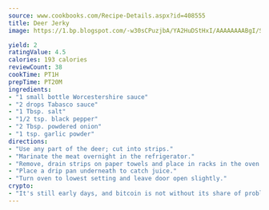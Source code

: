 ```yaml
---
source: www.cookbooks.com/Recipe-Details.aspx?id=408555
title: Deer Jerky
image: https://1.bp.blogspot.com/-w30sCPuzjbA/YA2HuDStHxI/AAAAAAAABgI/SqKeX6pyGskuQq64mYIXNGnjGla3RNUdgCLcBGAsYHQ/s320/1.png

yield: 2
ratingValue: 4.5
calories: 193 calories
reviewCount: 38
cookTime: PT1H
prepTime: PT20M
ingredients:
- "1 small bottle Worcestershire sauce"
- "2 drops Tabasco sauce"
- "1 Tbsp. salt"
- "1/2 tsp. black pepper"
- "2 Tbsp. powdered onion"
- "1 tsp. garlic powder"
directions:
- "Use any part of the deer; cut into strips."
- "Marinate the meat overnight in the refrigerator."
- "Remove, drain strips on paper towels and place in racks in the oven."
- "Place a drip pan underneath to catch juice."
- "Turn oven to lowest setting and leave door open slightly."
crypto:
- "It's still early days, and bitcoin is not without its share of problems."
---
```


